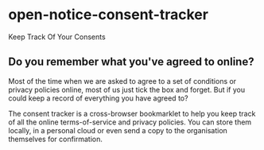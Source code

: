 open-notice-consent-tracker
===========================

Keep Track Of Your Consents 

## Do you remember what you've agreed to online?

Most of the time when we are asked to agree to a set of conditions or privacy policies online, most of us just tick the box and forget. But if you could keep a record of everything you have agreed to?

The consent tracker is a cross-browser bookmarklet to help you keep track of all the online terms-of-service and privacy policies. You can store them locally, in a personal cloud or even send a copy to the organisation themselves for confirmation.
